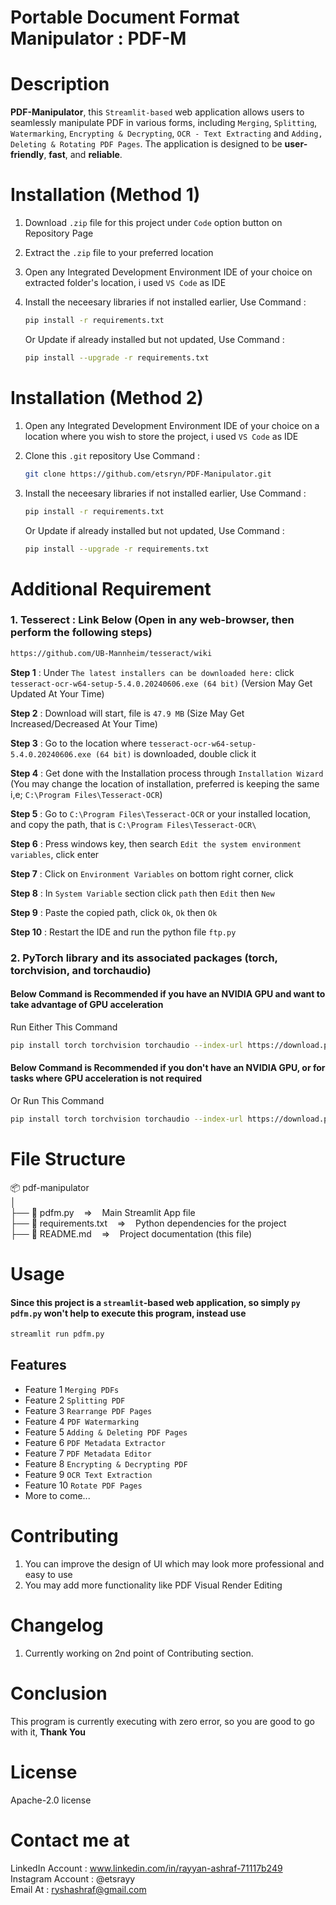 # Portable Document Format Manipulator : PDF-M

# Description
**PDF-Manipulator**, this `Streamlit-based` web application allows users to seamlessly manipulate PDF in various forms, including `Merging`, `Splitting`, `Watermarking`, `Encrypting & Decrypting`, `OCR - Text Extracting` and `Adding, Deleting & Rotating PDF Pages`. The application is designed to be **user-friendly**, **fast**, and **reliable**.

# Installation (Method 1)
1. Download `.zip` file for this project under `Code` option button on Repository Page
2. Extract the `.zip` file to your preferred location
3. Open any Integrated Development Environment IDE of your choice on extracted folder's location, i used `VS Code` as IDE
4. Install the neceesary libraries if not installed earlier, Use Command :
   ```bash
   pip install -r requirements.txt
   ```

   Or Update if already installed but not updated, Use Command :
   ```bash
   pip install --upgrade -r requirements.txt
   ```
# Installation (Method 2)
1. Open any Integrated Development Environment IDE of your choice on a location where you wish to store the project, i used `VS Code` as IDE
2. Clone this `.git` repository
   Use Command :
   ```bash
   git clone https://github.com/etsryn/PDF-Manipulator.git
   ```
3. Install the neceesary libraries if not installed earlier, Use Command :
   ```bash
   pip install -r requirements.txt
   ```

   Or Update if already installed but not updated, Use Command :
   ```bash
   pip install --upgrade -r requirements.txt
   ```

# Additional Requirement
### 1. Tesserect : Link Below (Open in any web-browser, then perform the following steps)
  ```bash
  https://github.com/UB-Mannheim/tesseract/wiki
  ```
**Step 1** : Under `The latest installers can be downloaded here:` click `tesseract-ocr-w64-setup-5.4.0.20240606.exe (64 bit)` (Version May Get Updated At Your Time)<br />

**Step 2** : Download will start, file is `47.9 MB` (Size May Get Increased/Decreased At Your Time)<br />

**Step 3** : Go to the location where `tesseract-ocr-w64-setup-5.4.0.20240606.exe (64 bit)` is downloaded, double click it<br />

**Step 4** : Get done with the Installation process through `Installation Wizard` (You may change the location of installation, preferred is keeping the same i,e; `C:\Program Files\Tesseract-OCR`)<br />

**Step 5** : Go to `C:\Program Files\Tesseract-OCR` or your installed location, and copy the path, that is `C:\Program Files\Tesseract-OCR\`<br />

**Step 6** : Press windows key, then search `Edit the system environment variables`, click enter<br />

**Step 7** : Click on `Environment Variables` on bottom right corner, click<br />

**Step 8** : In `System Variable` section click `path` then `Edit` then `New`<br />

**Step 9** : Paste the copied path, click `Ok`, `Ok` then `Ok`<br />

**Step 10** : Restart the IDE and run the python file `ftp.py`

### 2. PyTorch library and its associated packages (torch, torchvision, and torchaudio)
  #### Below Command is Recommended if you have an NVIDIA GPU and want to take advantage of GPU acceleration<br />
  Run Either This Command
  ```bash
  pip install torch torchvision torchaudio --index-url https://download.pytorch.org/whl/cpu
  ```
  #### Below Command is Recommended if you don't have an NVIDIA GPU, or for tasks where GPU acceleration is not required
  Or Run This Command
  ```bash
  pip install torch torchvision torchaudio --index-url https://download.pytorch.org/whl/cu118
  ```

# File Structure
📦 pdf-manipulator<br />
│<br />
├── 📜 pdfm.py&nbsp;&nbsp;&nbsp;&nbsp;=>&nbsp;&nbsp;&nbsp;&nbsp;Main Streamlit App file<br />
├── 📜 requirements.txt&nbsp;&nbsp;&nbsp;&nbsp;=>&nbsp;&nbsp;&nbsp;&nbsp;Python dependencies for the project<br />
├── 📜 README.md&nbsp;&nbsp;&nbsp;&nbsp;=>&nbsp;&nbsp;&nbsp;&nbsp;Project documentation (this file)<br />

# Usage
#### Since this project is a `streamlit`-based web application, so simply `py pdfm.py` won't help to execute this program, instead use
   ```bash
   streamlit run pdfm.py
```
## Features

- Feature 1 `Merging PDFs`
- Feature 2 `Splitting PDF`
- Feature 3 `Rearrange PDF Pages`
- Feature 4 `PDF Watermarking`
- Feature 5 `Adding & Deleting PDF Pages`
- Feature 6 `PDF Metadata Extractor`
- Feature 7 `PDF Metadata Editor`
- Feature 8 `Encrypting & Decrypting PDF`
- Feature 9 `OCR Text Extraction`
- Feature 10 `Rotate PDF Pages`
- More to come...

# Contributing
1. You can improve the design of UI which may look more professional and easy to use
2. You may add more functionality like PDF Visual Render Editing

# Changelog
1. Currently working on 2nd point of Contributing section.

# Conclusion
This program is currently executing with zero error, so you are good to go with it, **Thank You**

# License
Apache-2.0 license

# Contact me at
LinkedIn Account : www.linkedin.com/in/rayyan-ashraf-71117b249<br />
Instagram Account : @etsrayy<br />
Email At : ryshashraf@gmail.com
